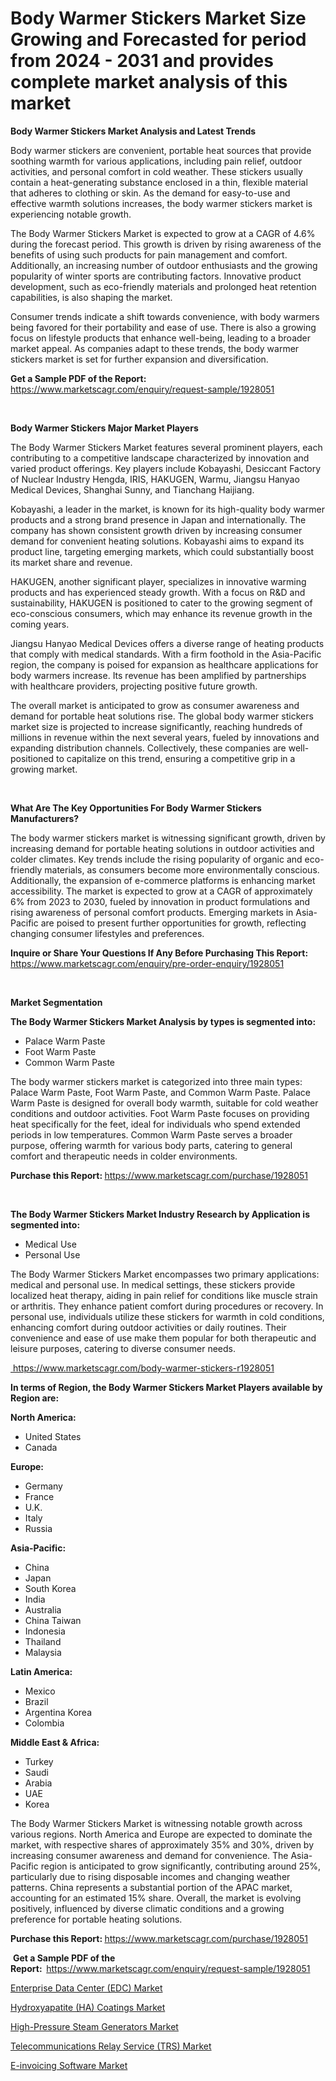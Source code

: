 <p><h1>Body Warmer Stickers Market Size Growing and Forecasted for period from 2024 - 2031 and provides complete market analysis of this market</h1></p><p><strong>Body Warmer Stickers Market Analysis and Latest Trends</strong></p>
<p><p>Body warmer stickers are convenient, portable heat sources that provide soothing warmth for various applications, including pain relief, outdoor activities, and personal comfort in cold weather. These stickers usually contain a heat-generating substance enclosed in a thin, flexible material that adheres to clothing or skin. As the demand for easy-to-use and effective warmth solutions increases, the body warmer stickers market is experiencing notable growth.</p><p>The Body Warmer Stickers Market is expected to grow at a CAGR of 4.6% during the forecast period. This growth is driven by rising awareness of the benefits of using such products for pain management and comfort. Additionally, an increasing number of outdoor enthusiasts and the growing popularity of winter sports are contributing factors. Innovative product development, such as eco-friendly materials and prolonged heat retention capabilities, is also shaping the market. </p><p>Consumer trends indicate a shift towards convenience, with body warmers being favored for their portability and ease of use. There is also a growing focus on lifestyle products that enhance well-being, leading to a broader market appeal. As companies adapt to these trends, the body warmer stickers market is set for further expansion and diversification.</p></p>
<p><strong>Get a Sample PDF of the Report:&nbsp;</strong> <a href="https://www.marketscagr.com/enquiry/request-sample/1928051?utm_campaign=1573&utm_medium=2&utm_source=Github&utm_content=ia&utm_term=25102024&utm_id=body-warmer-stickers">https://www.marketscagr.com/enquiry/request-sample/1928051</a></p>
<p>&nbsp;</p>
<p><strong>Body Warmer Stickers Major Market Players</strong></p>
<p><p>The Body Warmer Stickers Market features several prominent players, each contributing to a competitive landscape characterized by innovation and varied product offerings. Key players include Kobayashi, Desiccant Factory of Nuclear Industry Hengda, IRIS, HAKUGEN, Warmu, Jiangsu Hanyao Medical Devices, Shanghai Sunny, and Tianchang Haijiang.</p><p>Kobayashi, a leader in the market, is known for its high-quality body warmer products and a strong brand presence in Japan and internationally. The company has shown consistent growth driven by increasing consumer demand for convenient heating solutions. Kobayashi aims to expand its product line, targeting emerging markets, which could substantially boost its market share and revenue.</p><p>HAKUGEN, another significant player, specializes in innovative warming products and has experienced steady growth. With a focus on R&D and sustainability, HAKUGEN is positioned to cater to the growing segment of eco-conscious consumers, which may enhance its revenue growth in the coming years.</p><p>Jiangsu Hanyao Medical Devices offers a diverse range of heating products that comply with medical standards. With a firm foothold in the Asia-Pacific region, the company is poised for expansion as healthcare applications for body warmers increase. Its revenue has been amplified by partnerships with healthcare providers, projecting positive future growth.</p><p>The overall market is anticipated to grow as consumer awareness and demand for portable heat solutions rise. The global body warmer stickers market size is projected to increase significantly, reaching hundreds of millions in revenue within the next several years, fueled by innovations and expanding distribution channels. Collectively, these companies are well-positioned to capitalize on this trend, ensuring a competitive grip in a growing market.</p></p>
<p>&nbsp;</p>
<p><strong>What Are The Key Opportunities For Body Warmer Stickers Manufacturers?</strong></p>
<p><p>The body warmer stickers market is witnessing significant growth, driven by increasing demand for portable heating solutions in outdoor activities and colder climates. Key trends include the rising popularity of organic and eco-friendly materials, as consumers become more environmentally conscious. Additionally, the expansion of e-commerce platforms is enhancing market accessibility. The market is expected to grow at a CAGR of approximately 6% from 2023 to 2030, fueled by innovation in product formulations and rising awareness of personal comfort products. Emerging markets in Asia-Pacific are poised to present further opportunities for growth, reflecting changing consumer lifestyles and preferences.</p></p>
<p><strong>Inquire or Share Your Questions If Any Before Purchasing This Report:</strong> <a href="https://www.marketscagr.com/enquiry/pre-order-enquiry/1928051?utm_campaign=1573&utm_medium=2&utm_source=Github&utm_content=ia&utm_term=25102024&utm_id=body-warmer-stickers">https://www.marketscagr.com/enquiry/pre-order-enquiry/1928051</a></p>
<p>&nbsp;</p>
<p><strong>Market Segmentation</strong></p>
<p><strong>The Body Warmer Stickers Market Analysis by types is segmented into:</strong></p>
<p><ul><li>Palace Warm Paste</li><li>Foot Warm Paste</li><li>Common Warm Paste</li></ul></p>
<p><p>The body warmer stickers market is categorized into three main types: Palace Warm Paste, Foot Warm Paste, and Common Warm Paste. Palace Warm Paste is designed for overall body warmth, suitable for cold weather conditions and outdoor activities. Foot Warm Paste focuses on providing heat specifically for the feet, ideal for individuals who spend extended periods in low temperatures. Common Warm Paste serves a broader purpose, offering warmth for various body parts, catering to general comfort and therapeutic needs in colder environments.</p></p>
<p><strong>Purchase this Report:&nbsp;</strong><a href="https://www.marketscagr.com/purchase/1928051?utm_campaign=1573&utm_medium=2&utm_source=Github&utm_content=ia&utm_term=25102024&utm_id=body-warmer-stickers">https://www.marketscagr.com/purchase/1928051</a></p>
<p>&nbsp;</p>
<p><strong>The Body Warmer Stickers Market Industry Research by Application is segmented into:</strong></p>
<p><ul><li>Medical Use</li><li>Personal Use</li></ul></p>
<p><p>The Body Warmer Stickers Market encompasses two primary applications: medical and personal use. In medical settings, these stickers provide localized heat therapy, aiding in pain relief for conditions like muscle strain or arthritis. They enhance patient comfort during procedures or recovery. In personal use, individuals utilize these stickers for warmth in cold conditions, enhancing comfort during outdoor activities or daily routines. Their convenience and ease of use make them popular for both therapeutic and leisure purposes, catering to diverse consumer needs.</p></p>
<p><a href="https://www.marketscagr.com/body-warmer-stickers-r1928051?utm_campaign=1573&utm_medium=2&utm_source=Github&utm_content=ia&utm_term=25102024&utm_id=body-warmer-stickers">&nbsp;https://www.marketscagr.com/body-warmer-stickers-r1928051</a></p>
<p><strong>In terms of Region, the Body Warmer Stickers Market Players available by Region are:</strong></p>
<p>
    <p> <strong> North America: </strong>
        <ul>
            <li>United States</li>
            <li>Canada</li>
        </ul>
        </p> 
    <p> <strong> Europe: </strong>
        <ul>
            <li>Germany</li>
            <li>France</li>
            <li>U.K.</li>
            <li>Italy</li>
            <li>Russia</li>
        </ul>
        </p> 
    <p> <strong> Asia-Pacific: </strong>
        <ul>
            <li>China</li>
            <li>Japan</li>
            <li>South Korea</li>
            <li>India</li>
            <li>Australia</li>
            <li>China Taiwan</li>
            <li>Indonesia</li>
            <li>Thailand</li>
            <li>Malaysia</li>
        </ul>
        </p> 
    <p> <strong> Latin America: </strong>
        <ul>
            <li>Mexico</li>
            <li>Brazil</li>
            <li>Argentina Korea</li>
            <li>Colombia</li>
        </ul>
        </p> 
    <p> <strong> Middle East & Africa: </strong>
        <ul>
            <li>Turkey</li>
            <li>Saudi</li>
            <li>Arabia</li>
            <li>UAE</li>
            <li>Korea</li>
        </ul>
    </p>
    </p>
<p><p>The Body Warmer Stickers Market is witnessing notable growth across various regions. North America and Europe are expected to dominate the market, with respective shares of approximately 35% and 30%, driven by increasing consumer awareness and demand for convenience. The Asia-Pacific region is anticipated to grow significantly, contributing around 25%, particularly due to rising disposable incomes and changing weather patterns. China represents a substantial portion of the APAC market, accounting for an estimated 15% share. Overall, the market is evolving positively, influenced by diverse climatic conditions and a growing preference for portable heating solutions.</p></p>
<p><strong>Purchase this Report: </strong><a href="https://www.marketscagr.com/purchase/1928051?utm_campaign=1573&utm_medium=2&utm_source=Github&utm_content=ia&utm_term=25102024&utm_id=body-warmer-stickers">https://www.marketscagr.com/purchase/1928051</a></p>
<p>&nbsp;<strong>Get a Sample PDF of the Report:&nbsp;&nbsp;</strong><a href="https://www.marketscagr.com/enquiry/request-sample/1928051?utm_campaign=1573&utm_medium=2&utm_source=Github&utm_content=ia&utm_term=25102024&utm_id=body-warmer-stickers">https://www.marketscagr.com/enquiry/request-sample/1928051</a></p>
<p><strong></strong></p>
<p><p><a href="https://www.linkedin.com/pulse/enterprise-data-center-edc-market-global-regional-analysis-rshcc?utm_campaign=1573&utm_medium=2&utm_source=Github&utm_content=ia&utm_term=25102024&utm_id=body-warmer-stickers">Enterprise Data Center (EDC) Market</a></p><p><a href="https://www.linkedin.com/pulse/hydroxyapatite-ha-coatings-market-global-share-ranking-fykec?utm_campaign=1573&utm_medium=2&utm_source=Github&utm_content=ia&utm_term=25102024&utm_id=body-warmer-stickers">Hydroxyapatite (HA) Coatings Market</a></p><p><a href="https://www.linkedin.com/pulse/high-pressure-steam-generators-market-revolution-size-share-lcjic?utm_campaign=1573&utm_medium=2&utm_source=Github&utm_content=ia&utm_term=25102024&utm_id=body-warmer-stickers">High-Pressure Steam Generators Market</a></p><p><a href="https://www.linkedin.com/pulse/global-telecommunications-relay-service-trs-market-opportunities-5tymc?utm_campaign=1573&utm_medium=2&utm_source=Github&utm_content=ia&utm_term=25102024&utm_id=body-warmer-stickers">Telecommunications Relay Service (TRS) Market</a></p><p><a href="https://www.linkedin.com/pulse/e-invoicing-software-market-size-growth-trends-statistics-x1fec?utm_campaign=1573&utm_medium=2&utm_source=Github&utm_content=ia&utm_term=25102024&utm_id=body-warmer-stickers">E-invoicing Software Market</a></p></p>